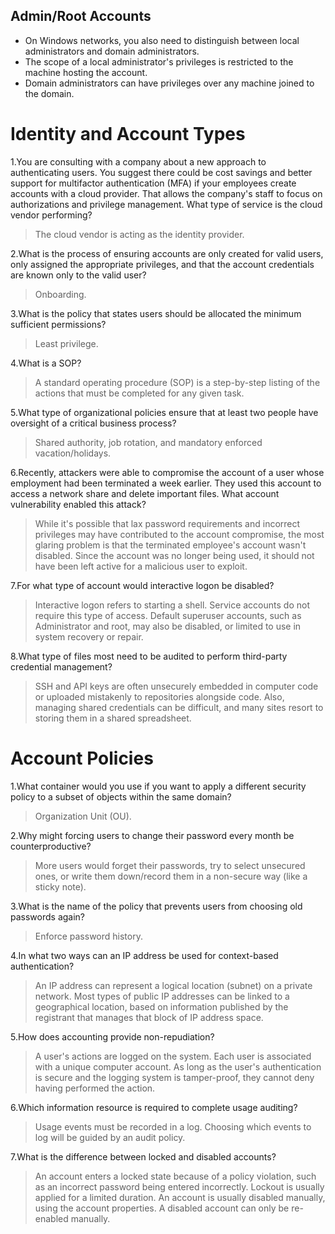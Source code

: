 ## Admin/Root Accounts

 - On Windows networks, you also need to distinguish between local administrators and domain administrators. 
 - The scope of a local administrator's privileges is restricted to the machine hosting the account. 
 - Domain administrators can have privileges over any machine joined to the domain.

# Identity and Account Types
 
1.You are consulting with a company about a new approach to authenticating users. You suggest there could be cost savings and better support for multifactor authentication (MFA) if your employees create accounts with a cloud provider. That allows the company's staff to focus on authorizations and privilege management. What type of service is the cloud vendor performing?
 > The cloud vendor is acting as the identity provider.

2.What is the process of ensuring accounts are only created for valid users, only assigned the appropriate privileges, and that the account credentials are known only to the valid user?
 > Onboarding.

3.What is the policy that states users should be allocated the minimum sufficient permissions?
 > Least privilege.

4.What is a SOP?
 > A standard operating procedure (SOP) is a step-by-step listing of the actions that must be completed for any given task.

5.What type of organizational policies ensure that at least two people have oversight of a critical business process?
 > Shared authority, job rotation, and mandatory enforced vacation/holidays.

6.Recently, attackers were able to compromise the account of a user whose employment had been terminated a week earlier. They used this account to access a network share and delete important files. What account vulnerability enabled this attack?
 > While it's possible that lax password requirements and incorrect privileges may have contributed to the account compromise, the most glaring problem is that the terminated employee's account wasn't disabled. Since the account was no longer being used, it should not have been left active for a malicious user to exploit.

7.For what type of account would interactive logon be disabled?
 > Interactive logon refers to starting a shell. Service accounts do not require this type of access. Default superuser accounts, such as Administrator and root, may also be disabled, or limited to use in system recovery or repair.

8.What type of files most need to be audited to perform third-party credential management?
 > SSH and API keys are often unsecurely embedded in computer code or uploaded mistakenly to repositories alongside code. Also, managing shared credentials can be difficult, and many sites resort to storing them in a shared spreadsheet.

# Account Policies
1.What container would you use if you want to apply a different security policy to a subset of objects within the same domain?
 > Organization Unit (OU).

2.Why might forcing users to change their password every month be counterproductive?
 > More users would forget their passwords, try to select unsecured ones, or write them down/record them in a non-secure way (like a sticky note).

3.What is the name of the policy that prevents users from choosing old passwords again?
 > Enforce password history.

4.In what two ways can an IP address be used for context-based authentication?
 > An IP address can represent a logical location (subnet) on a private network. Most types of public IP addresses can be linked to a geographical location, based on information published by the registrant that manages that block of IP address space.

5.How does accounting provide non-repudiation?
 > A user's actions are logged on the system. Each user is associated with a unique computer account. As long as the user's authentication is secure and the logging system is tamper-proof, they cannot deny having performed the action.

6.Which information resource is required to complete usage auditing?
 > Usage events must be recorded in a log. Choosing which events to log will be guided by an audit policy.

7.What is the difference between locked and disabled accounts?
 > An account enters a locked state because of a policy violation, such as an incorrect password being entered incorrectly. Lockout is usually applied for a limited duration. An account is usually disabled manually, using the account properties. A disabled account can only be re-enabled manually.

